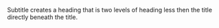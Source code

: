 <!--
(dl
    (section-meta
        (title Subtitle)
    )
)
-->

Subtitle creates a heading that is two levels of heading less then the title directly beneath the title.